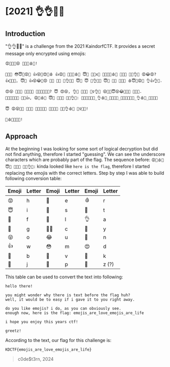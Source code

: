 # \[2021] 👌👌🙏💯

## Introduction

"👌👌🙏💯" is a challenge from the 2021 KaindorfCTF. It provides a secret message only encrypted using emojis:

```
😡💯🤠🤠😝 👻😡💯🩸💯!

🖖😝😂 😳😇🎅😡👻 👍😝👀😍💯🩸 👍😡🖖 👻😡💯🩸💯 😇🧐 👻💯x👻 🙈💯🤡😝🩸💯 👻😡💯 🤡🤠👌🎅 😡😂😡?
👍💯🤠🤠, 😇👻 👍😝😂🤠😍 🙈💯 👻😝 💯👌🧐🖖 😇🤡 😇 🎅👌🙊💯 😇👻 👻😝 🖖😝😂 🩸😇🎅😡👻 👌👍👌🖖.

😍😝 🖖😝😂 🤠😇🐣💯 💯😳😝🙉😇🧐? 😇 😍😝, 👌🧐 🖖😝😂 🕵️‍♀️👌👀 😝🙈🙊😇😝😂🧐🤠🖖 🧐💯💯.
💯👀😝😂🎅😡 👀😝👍, 😡💯🩸💯 😇🧐 👻😡💯 🤡🤠👌🎅: 💯😳😝🙉😇🧐_👌🩸💯_🤠😝🙊💯_💯😳😝🙉😇🧐_👌🩸💯_🤠😇🤡💯

😇 😡😝🐢💯 🖖😝😂 💯👀🙉😝🖖 👻😡😇🧐 🖖💯👌🩸🧐 🕵️‍♀️👻🤡!

🎅🩸💯💯👻🐬!
```

## Approach

At the beginning I was looking for some sort of logical decryption but did not find anything, therefore I started "guessing". We can see the underscore characters which are probably part of the flag. The sequence before: `😡💯🩸💯 😇🧐 👻😡💯 🤡🤠👌🎅:` kinda looked like `here is the flag`, therefore I started replacing the emojis with the correct letters. Step by step I was able to build following conversion table:

| Emoji | Letter | Emoji  | Letter | Emoji | Letter |
| ----- | ------ | ------ | ------ | ----- | ------ |
| 😡    | h      | 💯     | e      | 🩸    | r      |
| 😇    | i      | 🧐     | s      | 👻    | t      |
| 🤡    | f      | 🤠     | l      | 👌    | a      |
| 🎅    | g      | 🕵️‍♀️ | c      | 🖖    | y      |
| 😝    | o      | 😂     | u      | 👀    | n      |
| 👍    | w      | 😳     | m      | 😍    | d      |
| 🙈    | b      | 🙊     | v      | 🐣    | k      |
| 🙉    | j      | 🐢     | p      | 🐬    | z (?)  |

This table can be used to convert the text into following:

```
hello there!

you might wonder why there is text before the flag huh?
well, it would be to easy if i gave it to you right away.

do you like emojis? i do, as you can obviously see.
enough now, here is the flag: emojis_are_love_emojis_are_life

i hope you enjoy this years ctf!

greetz!
```

According to the text, our flag for this challenge is:

```
KDCTF{emojis_are_love_emojis_are_life}
```

> c0de$t3rn, 2024
